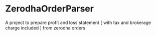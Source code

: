# ZerodhaOrderParser
A project to prepare profit and loss statement [ with tax and brokerage charge included ] from zerodha orders

